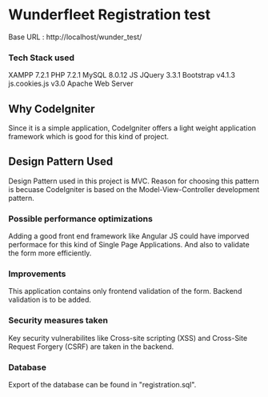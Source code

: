 # Wunderfleet Registration test

Base URL : http://localhost/wunder_test/

### Tech Stack used

XAMPP 7.2.1
PHP 7.2.1
MySQL 8.0.12
JS 
JQuery 3.3.1
Bootstrap v4.1.3
js.cookies.js v3.0
Apache Web Server

## Why CodeIgniter

Since it is a simple application, CodeIgniter offers a light weight application framework which is good for this kind of project.

## Design Pattern Used

Design Pattern used in this project is MVC. Reason for choosing this pattern is becuase CodeIgniter is based on the Model-View-Controller development pattern. 

### Possible performance optimizations

Adding a good front end framework like Angular JS could have imporved performace for this kind of Single Page Applications. And also to validate the form more efficiently.

### Improvements

This application contains only frontend validation of the form. Backend validation is to be added. 


### Security measures taken

Key security vulnerabilites like Cross-site scripting (XSS) and Cross-Site Request Forgery (CSRF) are taken in the backend.

### Database

Export of the database can be found in "registration.sql".

